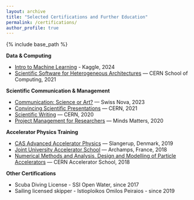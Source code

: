 ```yaml
---
layout: archive
title: "Selected Certifications and Further Education"
permalink: /certifications/
author_profile: true
---
```


{% include base_path %}

<b>Data & Computing</b>
* [Intro to Machine Learning](https://natriant.github.io/certifications/machine) - Kaggle, 2024
* [Scientific Software for Heterogeneous Architectures](https://natriant.github.io/certifications/software) — CERN School of Computing, 2021 


<b>Scientific Communication & Management </b>
* [Communication: Science or Art?](https://natriant.github.io/certifications/communication) — Swiss Nova, 2023
* [Convincing Scientific Presentations](https://natriant.github.io/certifications/presentation) — CERN, 2021
* [Scientific Writing](https://natriant.github.io/certifications/writing) — CERN, 2020
* [Project Management for Researchers](https://natriant.github.io/certifications/project-management) — Minds Matters, 2020



<b>Accelerator Physics Training</b>
* [CAS Advanced Accelerator Physics](https://natriant.github.io/certifications/accelerator) — Slangerup, Denmark, 2019
* [Joint University Accelerator School](https://natriant.github.io/certifications/school) — Archamps, France, 2018
* [Numerical Methods and Analysis, Design and Modelling of Particle Accelerators](https://natriant.github.io/certifications/analysis) — CERN Accelerator School, 2018



<b>Other Certifications</b>
* Scuba Diving License - SSI Open Water, since 2017
* Sailing licensed skipper  - Istioploikos Omilos Peiraios - since 2019
